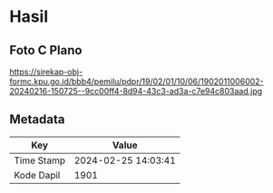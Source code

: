 # Hasil

## Foto C Plano

https://sirekap-obj-formc.kpu.go.id/bbb4/pemilu/pdpr/19/02/01/10/06/1902011006002-20240216-150725--9cc00ff4-8d94-43c3-ad3a-c7e94c803aad.jpg


## Metadata

| Key        | Value               |
| ---------- | ------------------- |
| Time Stamp | 2024-02-25 14:03:41 |
| Kode Dapil | 1901                |



